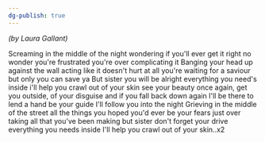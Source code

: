 ```yaml
---
dg-publish: true
---
```

*(by Laura Gallant)*

Screaming in the middle of the night
wondering if you'll ever get it right
no wonder you're frustrated
you're over complicating it
Banging your head up against the wall
acting like it doesn't hurt at all
you're waiting for a saviour
but only you can save ya
But sister you will be alright
everything you need's inside
i'll help you crawl out of your skin
see your beauty once again,
get you outside, of your disguise
and if you fall back down again
I'll be there to lend a hand
be your guide
I'll follow you into the night
Grieving in the middle of the street
all the things you hoped you'd ever be
your fears just over taking
all that you've been making
but sister don't forget your drive
everything you needs inside
I'll help you crawl out of your skin..x2

